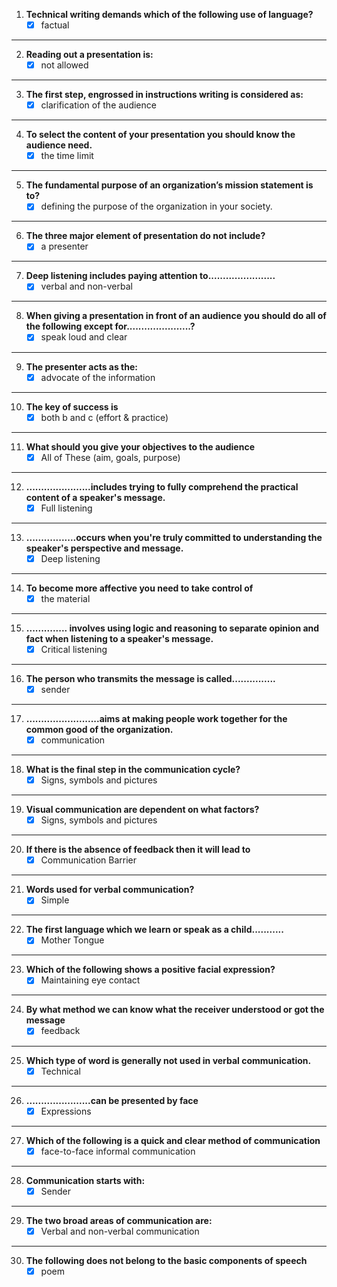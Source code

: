 1. **Technical writing demands which of the following use of language?**
	- [x] factual
---
2. **Reading out a presentation is:**
	- [x] not allowed
---
3. **The first step, engrossed in instructions writing is considered as:**
	- [x] clarification of the audience
---
4. **To select the content of your presentation you should know the audience need.**
	- [x] the time limit
---
5. **The fundamental purpose of an organization’s mission statement is to?**
	- [x] defining the purpose of the organization in your society.
---
6. **The three major element of presentation do not include?**
	- [x] a presenter
---
7. **Deep listening includes paying attention to.......................**
	- [x] verbal and non-verbal
---
8. **When giving a presentation in front of an audience you should do all of the following except for......................?**
	- [x] speak loud and clear
---
9. **The presenter acts as the:**
	- [x] advocate of the information
---
10. **The key of success is**
	- [x] both b and c (effort & practice)
---
11. **What should you give your objectives to the audience**
	- [x] All of These (aim, goals, purpose)
---
12. **......................includes trying to fully comprehend the practical content of a speaker's message.**
	- [x] Full listening
---
13. **.................occurs when you're truly committed to understanding the speaker's perspective and message.**
	- [x] Deep listening
---
14. **To become more affective you need to take control of**
	- [x] the material
---
15. **.............. involves using logic and reasoning to separate opinion and fact when listening to a speaker's message.**
	- [x] Critical listening
---
16. **The person who transmits the message is called...............**
	- [x] sender
---
17. **.........................aims at making people work together for the common good of the organization.**
	- [x] communication
---
18. **What is the final step in the communication cycle?**
	- [x] Signs, symbols and pictures
---
19. **Visual communication are dependent on what factors?**
	- [x] Signs, symbols and pictures
---
20. **If there is the absence of feedback then it will lead to**
	- [x] Communication Barrier
---
21. **Words used for verbal communication?**
	- [x] Simple
---
22. **The first language which we learn or speak as a child...........**
	- [x] Mother Tongue
---
23. **Which of the following shows a positive facial expression?**
	- [x] Maintaining eye contact
---
24. **By what method we can know what the receiver understood or got the message**
	- [x] feedback
---
25. **Which type of word is generally not used in verbal communication.**
	- [x] Technical
---
26. **......................can be presented by face**
	- [x] Expressions
---
27. **Which of the following is a quick and clear method of communication**
	- [x] face-to-face informal communication
---
28. **Communication starts with:**
	- [x] Sender
---
29. **The two broad areas of communication are:**
	- [x] Verbal and non-verbal communication
---
30. **The following does not belong to the basic components of speech**
	- [x] poem